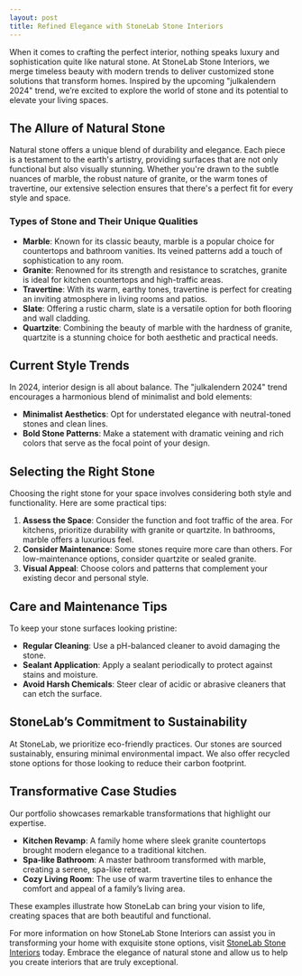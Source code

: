 ```yaml
---
layout: post
title: Refined Elegance with StoneLab Stone Interiors
---
```



When it comes to crafting the perfect interior, nothing speaks luxury and sophistication quite like natural stone. At StoneLab Stone Interiors, we merge timeless beauty with modern trends to deliver customized stone solutions that transform homes. Inspired by the upcoming "julkalendern 2024" trend, we’re excited to explore the world of stone and its potential to elevate your living spaces.

## The Allure of Natural Stone

Natural stone offers a unique blend of durability and elegance. Each piece is a testament to the earth's artistry, providing surfaces that are not only functional but also visually stunning. Whether you're drawn to the subtle nuances of marble, the robust nature of granite, or the warm tones of travertine, our extensive selection ensures that there's a perfect fit for every style and space.

### Types of Stone and Their Unique Qualities

- **Marble**: Known for its classic beauty, marble is a popular choice for countertops and bathroom vanities. Its veined patterns add a touch of sophistication to any room.
- **Granite**: Renowned for its strength and resistance to scratches, granite is ideal for kitchen countertops and high-traffic areas.
- **Travertine**: With its warm, earthy tones, travertine is perfect for creating an inviting atmosphere in living rooms and patios.
- **Slate**: Offering a rustic charm, slate is a versatile option for both flooring and wall cladding.
- **Quartzite**: Combining the beauty of marble with the hardness of granite, quartzite is a stunning choice for both aesthetic and practical needs.

## Current Style Trends

In 2024, interior design is all about balance. The "julkalendern 2024" trend encourages a harmonious blend of minimalist and bold elements:

- **Minimalist Aesthetics**: Opt for understated elegance with neutral-toned stones and clean lines.
- **Bold Stone Patterns**: Make a statement with dramatic veining and rich colors that serve as the focal point of your design.

## Selecting the Right Stone

Choosing the right stone for your space involves considering both style and functionality. Here are some practical tips:

1. **Assess the Space**: Consider the function and foot traffic of the area. For kitchens, prioritize durability with granite or quartzite. In bathrooms, marble offers a luxurious feel.
2. **Consider Maintenance**: Some stones require more care than others. For low-maintenance options, consider quartzite or sealed granite.
3. **Visual Appeal**: Choose colors and patterns that complement your existing decor and personal style.

## Care and Maintenance Tips

To keep your stone surfaces looking pristine:

- **Regular Cleaning**: Use a pH-balanced cleaner to avoid damaging the stone.
- **Sealant Application**: Apply a sealant periodically to protect against stains and moisture.
- **Avoid Harsh Chemicals**: Steer clear of acidic or abrasive cleaners that can etch the surface.

## StoneLab’s Commitment to Sustainability

At StoneLab, we prioritize eco-friendly practices. Our stones are sourced sustainably, ensuring minimal environmental impact. We also offer recycled stone options for those looking to reduce their carbon footprint.

## Transformative Case Studies

Our portfolio showcases remarkable transformations that highlight our expertise. 

- **Kitchen Revamp**: A family home where sleek granite countertops brought modern elegance to a traditional kitchen.
- **Spa-like Bathroom**: A master bathroom transformed with marble, creating a serene, spa-like retreat.
- **Cozy Living Room**: The use of warm travertine tiles to enhance the comfort and appeal of a family’s living area.

These examples illustrate how StoneLab can bring your vision to life, creating spaces that are both beautiful and functional.

For more information on how StoneLab Stone Interiors can assist you in transforming your home with exquisite stone options, visit [StoneLab Stone Interiors](https://stonelab.se) today. Embrace the elegance of natural stone and allow us to help you create interiors that are truly exceptional.